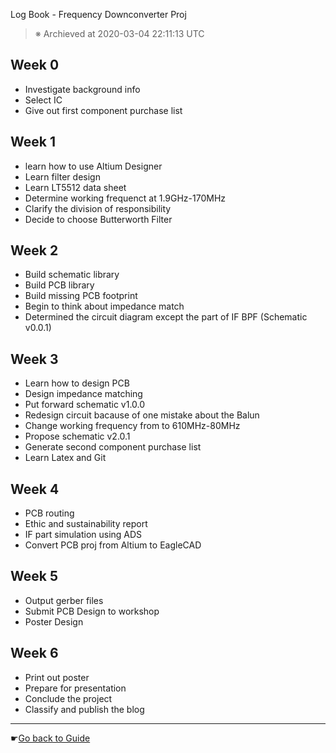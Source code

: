 Log Book - Frequency Downconverter Proj
>   ※ Archieved at 2020-03-04 22:11:13 UTC

## Week 0
 - Investigate background info
 - Select IC
 - Give out first component purchase list

## Week 1
 - learn how to use Altium Designer
 - Learn filter design
 - Learn LT5512 data sheet
 - Determine working frequenct at 1.9GHz-170MHz
 - Clarify the division of responsibility
 - Decide to choose Butterworth Filter

## Week 2
 - Build schematic library
 - Build PCB library
 - Build missing PCB footprint
 - Begin to think about impedance match
 - Determined the circuit diagram except the part of IF BPF (Schematic v0.0.1)

## Week 3
 - Learn how to design PCB
 - Design impedance matching
 - Put forward schematic v1.0.0
 - Redesign circuit bacause of one mistake about the Balun
 - Change working frequency from to 610MHz-80MHz
 - Propose schematic v2.0.1
 - Generate second component purchase list
 - Learn Latex and Git

## Week 4
 - PCB routing
 - Ethic and sustainability report
 - IF part simulation using ADS
 - Convert PCB proj from Altium to EagleCAD

## Week 5
 - Output gerber files
 - Submit PCB Design to workshop
 - Poster Design

## Week 6
 - Print out poster
 - Prepare for presentation
 - Conclude the project
 - Classify and publish the blog



-----------------------------
☛[Go back to Guide](/)